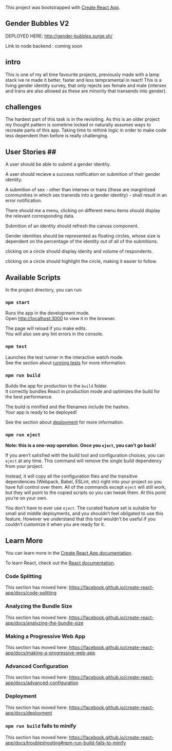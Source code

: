 This project was bootstrapped with [Create React App](https://github.com/facebook/create-react-app).


## Gender Bubbles V2 ##

DEPLOYED HERE: http://gender-bubbles.surge.sh/

Link to node backend : coming soon

## intro ##

This is one of my all time favourite projects, previously made with a lamp stack ive re made it better, faster and less tempramental in react! This is a living gender identity survey, that only rejects sex female and male (intersex and trans are also allowed as these are minority that transends into gender). 

## challenges ##

The hardest part of this task is in the revisiting. As this is an older project my thought pattern is sometime locked or naturally assumes ways to recreate parts of this app. Taking time to rethink logic in order to make code less dependent then before is really challenging.


## User Stories ## 

A user should be able to submit a gender identity. 

A user should recieve a success notification on submition of their gender identity. 

A submition of sex - other than intersex or trans (these are marginlized communities in which sex tranends into a gender identity) - shall result in an error notification.

There should me a menu, clicking on different menu items should display the relevant corresponding data. 

Submition of an identity should refresh the canvas component. 

Gender identities should be represented as floating circles, whose size is dependent on the percentage of the identity out of all of the submitions. 

clicking on a circle should display idenity and volume of respondents.

clicking on a circle should highlight the circle, making it easier to follow. 









## Available Scripts

In the project directory, you can run:

### `npm start`

Runs the app in the development mode.<br>
Open [http://localhost:3000](http://localhost:3000) to view it in the browser.

The page will reload if you make edits.<br>
You will also see any lint errors in the console.

### `npm test`

Launches the test runner in the interactive watch mode.<br>
See the section about [running tests](https://facebook.github.io/create-react-app/docs/running-tests) for more information.

### `npm run build`

Builds the app for production to the `build` folder.<br>
It correctly bundles React in production mode and optimizes the build for the best performance.

The build is minified and the filenames include the hashes.<br>
Your app is ready to be deployed!

See the section about [deployment](https://facebook.github.io/create-react-app/docs/deployment) for more information.

### `npm run eject`

**Note: this is a one-way operation. Once you `eject`, you can’t go back!**

If you aren’t satisfied with the build tool and configuration choices, you can `eject` at any time. This command will remove the single build dependency from your project.

Instead, it will copy all the configuration files and the transitive dependencies (Webpack, Babel, ESLint, etc) right into your project so you have full control over them. All of the commands except `eject` will still work, but they will point to the copied scripts so you can tweak them. At this point you’re on your own.

You don’t have to ever use `eject`. The curated feature set is suitable for small and middle deployments, and you shouldn’t feel obligated to use this feature. However we understand that this tool wouldn’t be useful if you couldn’t customize it when you are ready for it.

## Learn More

You can learn more in the [Create React App documentation](https://facebook.github.io/create-react-app/docs/getting-started).

To learn React, check out the [React documentation](https://reactjs.org/).

### Code Splitting

This section has moved here: https://facebook.github.io/create-react-app/docs/code-splitting

### Analyzing the Bundle Size

This section has moved here: https://facebook.github.io/create-react-app/docs/analyzing-the-bundle-size

### Making a Progressive Web App

This section has moved here: https://facebook.github.io/create-react-app/docs/making-a-progressive-web-app

### Advanced Configuration

This section has moved here: https://facebook.github.io/create-react-app/docs/advanced-configuration

### Deployment

This section has moved here: https://facebook.github.io/create-react-app/docs/deployment

### `npm run build` fails to minify

This section has moved here: https://facebook.github.io/create-react-app/docs/troubleshooting#npm-run-build-fails-to-minify
